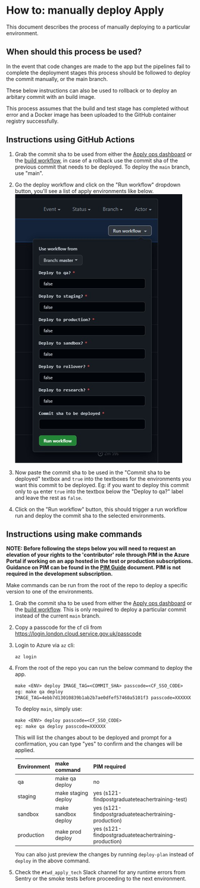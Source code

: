 # How to: manually deploy Apply

This document describes the process of manually deploying to a particular environment.

## When should this process be used?

In the event that code changes are made to the app but the pipelines fail to complete the deployment stages this process should be followed to deploy the commit manually, or the main branch.

These below instructions can also be used to rollback or to deploy an arbitary commit with an build image.

This process assumes that the build and test stage has completed without error and a Docker image has been uploaded to the GitHub container registry successfully.

## Instructions using GitHub Actions

1. Grab the commit sha to be used from either the [Apply ops dashboard](http://apply-ops-dashboard.azurewebsites.net) or the [build workflow](https://github.com/DFE-Digital/apply-for-teacher-training/actions/workflows/build.yml), in case of a rollback use the commit sha of the previous commit that needs to be deployed. To deploy the `main` branch, use "main".

2. Go the deploy workflow and click on the "Run workflow" dropdown button, you'll see a list of apply environments like below.
  ![Apply Workflow Dispatch](apply-workflow-dispatch.jpg)
3. Now paste the commit sha to be used in the "Commit sha to be deployed" textbox and `true` into the textboxes for the environments you want this commit to be deployed. Eg: if you want to deploy this commit only to `qa` enter `true` into the textbox below the "Deploy to qa?" label and leave the rest as `false`.
4. Click on the "Run workflow" button, this should trigger a run workflow run and deploy the commit sha to the selected environments.

## Instructions using make commands

**NOTE: Before following the steps below you will need to request an elevation of your rights to the 'contributor' role through PIM in the Azure Portal if working on an app hosted in the test or production subscriptions. Guidance on PIM can be found in the [PIM Guide](pim-guide.md) document. PIM is not required in the development subscription.**

Make commands can be run from the root of the repo to deploy a specific version to one of the environments.

1. Grab the commit sha to be used from either the [Apply ops dashboard](http://apply-ops-dashboard.azurewebsites.net) or the [build workflow](https://github.com/DFE-Digital/apply-for-teacher-training/actions/workflows/build.yml). This is only required to deploy a particular commit instead of the current `main` branch.
1. Copy a passcode for the cf cli from https://login.london.cloud.service.gov.uk/passcode
1. Login to Azure via `az` cli:
    ```
    az login
    ```
1. From the root of the repo you can run the below command to deploy the app.
    ```
    make <ENV> deploy IMAGE_TAG=<COMMIT_SHA> passcode=<CF_SSO_CODE>
    eg: make qa deploy IMAGE_TAG=4ebb7d13010839b1ab2b7ae0dfef57460a5101f3 passcode=XXXXXX
    ```
    To deploy `main`, simply use:
    ```
    make <ENV> deploy passcode=<CF_SSO_CODE>
    eg: make qa deploy passcode=XXXXXX
    ```

    This will list the changes about to be deployed and prompt for a confirmation, you can type "yes" to confirm and the changes will be applied.

    Environment | make command          | PIM required |
    ----------- | --------------------- | -----------  |
    qa          | make qa deploy        |  no
    staging     | make staging deploy   |  yes (s121-findpostgraduateteachertraining-test)
    sandbox     | make sandbox deploy   |  yes (s121-findpostgraduateteachertraining-production)
    production  | make prod deploy      |  yes (s121-findpostgraduateteachertraining-production)

    You can also just preview the changes by running `deploy-plan` instead of `deploy` in the above command.
1. Check the `#twd_apply_tech` Slack channel for any runtime errors from
   Sentry or the smoke tests before proceeding to the next environment.
